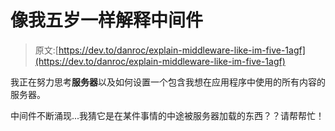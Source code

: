 # 像我五岁一样解释中间件

> 原文:[https://dev.to/danroc/explain-middleware-like-im-five-1agf](https://dev.to/danroc/explain-middleware-like-im-five-1agf)

我正在努力思考**服务器**以及如何设置一个包含我想在应用程序中使用的所有内容的服务器。

中间件不断涌现...我猜它是在某件事情的中途被服务器加载的东西？？请帮帮忙！